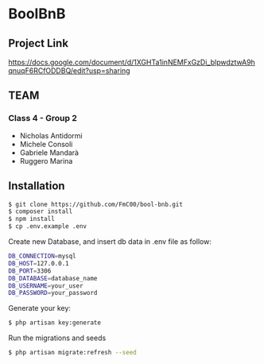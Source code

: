 # BoolBnB

## Project Link

https://docs.google.com/document/d/1XGHTa1inNEMFxGzDi_blpwdztwA9hqnuqF6RCfODDBQ/edit?usp=sharing

## TEAM
### Class 4 - Group 2

- Nicholas Antidormi
- Michele Consoli
- Gabriele Mandarà
- Ruggero Marina

## Installation

```sh
$ git clone https://github.com/FmC00/bool-bnb.git
$ composer install
$ npm install
$ cp .env.example .env
```

Create new Database, and insert db data in .env file as follow:

```sh
DB_CONNECTION=mysql
DB_HOST=127.0.0.1
DB_PORT=3306
DB_DATABASE=database_name
DB_USERNAME=your_user
DB_PASSWORD=your_password
```

Generate your key:

```sh
$ php artisan key:generate
```

Run the migrations and seeds

```sh
$ php artisan migrate:refresh --seed
```
